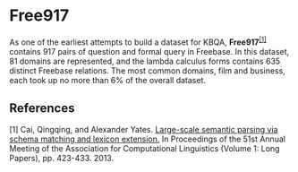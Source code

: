 # Free917

As one of the earliest attempts to build a dataset for KBQA, **Free917**<sup>[[1]](#myfootnote1)</sup> contains 917 pairs of question and formal query in Freebase.
In this dataset, 81 domains are represented, and the lambda calculus forms contains 635 distinct Freebase relations. The most common domains,
film and business, each took up no more than 6% of the overall dataset.

## References
<a name="myfootnote1">[1]</a> Cai, Qingqing, and Alexander Yates. [Large-scale semantic parsing via schema matching and lexicon extension.](https://aclanthology.org/P13-1042.pdf) In Proceedings of the 51st Annual Meeting of the Association for Computational Linguistics (Volume 1: Long Papers), pp. 423-433. 2013.
